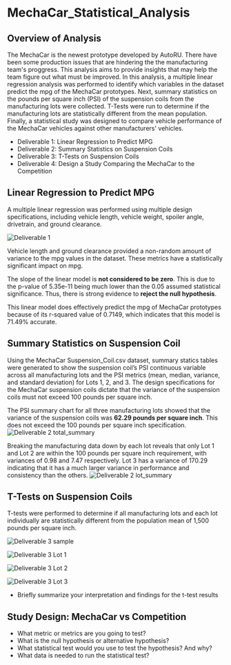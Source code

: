 # MechaCar_Statistical_Analysis

## Overview of Analysis

The MechaCar is the newest prototype developed by AutoRU. There have been some production issues that are hindering the the manufacturing team's proggress. This analysis aims to provide insights that may help the team figure out what must be improved. In this analysis, a multiple linear regression analysis was performed to identify which variables in the dataset predict the mpg of the MechaCar prototypes. Next, summary statistics on the pounds per square inch (PSI) of the suspension coils from the manufacturing lots were collected. T-Tests were run to determine if the manufacturing lots are statistically different from the mean population. Finally, a statistical study was designed to compare vehicle performance of the MechaCar vehicles against other manufacturers' vehicles.

- Deliverable 1: Linear Regression to Predict MPG
- Deliverable 2: Summary Statistics on Suspension Coils
- Deliverable 3: T-Tests on Suspension Coils
- Deliverable 4: Design a Study Comparing the MechaCar to the Competition


## Linear Regression to Predict MPG

A multiple linear regression was performed using multiple design specifications, including vehicle length, vehicle weight, spoiler angle, drivetrain, and ground clearance.

![Deliverable 1](https://user-images.githubusercontent.com/90656004/151676724-bc3213a5-70ec-472e-9617-b2e7d7c867aa.PNG)

Vehicle length and ground clearance provided a non-random amount of variance to the mpg values in the dataset. These metrics have a statistically significant impact on mpg.

The slope of the linear model is **not considered to be zero**. This is due to the p-value of 5.35e-11 being much lower than the 0.05 assumed statistical significance. Thus, there is strong evidence to **reject the null hypothesis**.

This linear model does effectively predict the mpg of MechaCar prototypes because of its r-squared value of 0.7149, which  indicates that this model is 71.49% accurate.

## Summary Statistics on Suspension Coil

Using the MechaCar Suspension_Coil.csv dataset, summary statics tables were generated to show the suspension coil’s PSI continuous variable across all manufacturing lots and the PSI metrics (mean, median, variance, and standard deviation) for Lots 1, 2, and 3. The design specifications for the MechaCar suspension coils dictate that the variance of the suspension coils must not exceed 100 pounds per square inch.

The PSI summary chart for all three manufacturing lots showed that the variance of the suspension coils was **62.29 pounds per square inch**. This does not exceed the 100 pounds per square inch specification.
![Deliverable 2 total_summary](https://user-images.githubusercontent.com/90656004/151676878-465872cd-28d4-4f20-bc4d-ace0e2cdabe4.PNG)

Breaking the manufacturing data down by each lot reveals that only Lot 1 and Lot 2 are within the 100 pounds per square inch requirement, with variances of 0.98 and 7.47 respectively. Lot 3 has a variance of 170.29 indicating that it has a much larger variance in performance and consistency than the others. 
![Deliverable 2 lot_summary](https://user-images.githubusercontent.com/90656004/151676829-40445840-433f-4b63-8f37-c244c7ecbe59.PNG)


## T-Tests on Suspension Coils

T-tests were performed to determine if all manufacturing lots and each lot individually are statistically different from the population mean of 1,500 pounds per square inch.

![Deliverable 3 sample](https://user-images.githubusercontent.com/90656004/151677125-4abc150f-0757-4a3d-85c8-3cb15aef16de.PNG)

![Deliverable 3 Lot 1](https://user-images.githubusercontent.com/90656004/151677128-72eed3c3-3d74-4b1d-9365-33041db361e7.png)

![Deliverable 3 Lot 2](https://user-images.githubusercontent.com/90656004/151677133-841a4523-77df-4c06-99f2-de1b9076360b.png)

![Deliverable 3 Lot 3](https://user-images.githubusercontent.com/90656004/151677138-3f49d4aa-e10e-42de-ae76-904f794d2425.png)

- Briefly summarize your interpretation and findings for the t-test results

## Study Design: MechaCar vs Competition

- What metric or metrics are you going to test?
- What is the null hypothesis or alternative hypothesis?
- What statistical test would you use to test the hypothesis? And why?
- What data is needed to run the statistical test?
